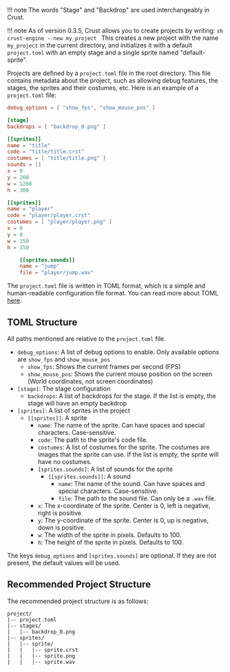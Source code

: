 !!! note
    The words "Stage" and "Backdrop" are used interchangeably in Crust.

!!! note
    As of version 0.3.5, Crust allows you to create projects by writing:
    ```sh
    crust-engine --new my_project
    ```
    This creates a new project with the name `my_project` in the current directory, and initializes it with a default `project.toml` with an empty stage and a single sprite named "default-sprite".

Projects are defined by a `project.toml` file in the root directory. This file contains metadata about the project, such as allowing debug features, the stages, the sprites and their costumes, etc. Here is an example of a `project.toml` file:

```toml
debug_options = [ "show_fps", "show_mouse_pos" ]

[stage]
backdrops = [ "backdrop_0.png" ]

[[sprites]]
name = "title"
code = "title/title.crst"
costumes = [ "title/title.png" ]
sounds = []
x = 0
y = 200
w = 1200
h = 300

[[sprites]]
name = "player"
code = "player/player.crst"
costumes = [ "player/player.png" ]
x = 0
y = 0
w = 150
h = 150

    [[sprites.sounds]]
    name = "jump"
    file = "player/jump.wav"
```

The `project.toml` file is written in TOML format, which is a simple and human-readable configuration file format. You can read more about TOML [here](https://toml.io/en/).

## TOML Structure

All paths mentioned are relative to the `project.toml` file.

- `debug_options`: A list of debug options to enable. Only available options are `show_fps` and `show_mouse_pos`
    - `show_fps`: Shows the current frames per second (FPS)
    - `show_mouse_pos`: Shows the current mouse position on the screen (World coordinates, not screen coordinates)
- `[stage]`: The stage configuration
    - `backdrops`: A list of backdrops for the stage. If the list is empty, the stage will have an empty backdrop
- `[sprites]`: A list of sprites in the project
    - `[[sprites]]`: A sprite
        - `name`: The name of the sprite. Can have spaces and special characters. Case-sensitive.
        - `code`: The path to the sprite's code file.
        - `costumes`: A list of costumes for the sprite. The costumes are images that the sprite can use. If the list is empty, the sprite will have no costumes.
        - `[sprites.sounds]`: A list of sounds for the sprite
            - `[[sprites.sounds]]`: A sound
                - `name`: The name of the sound. Can have spaces and special characters. Case-sensitive.
                - `file`: The path to the sound file. Can only be a `.wav` file.
        - `x`: The x-coordinate of the sprite. Center is 0, left is negative, right is positive.
        - `y`: The y-coordinate of the sprite. Center is 0, up is negative, down is positive.
        - `w`: The width of the sprite in pixels. Defaults to 100.
        - `h`: The height of the sprite in pixels. Defaults to 100.

The keys `debug_options` and `[sprites.sounds]` are optional. If they are not present, the default values will be used.

## Recommended Project Structure

The recommended project structure is as follows:

```
project/
|-- project.toml
|-- stages/
|   |-- backdrop_0.png
|-- sprites/
|   |-- sprite/
|   |   |-- sprite.crst
|   |   |-- sprite.png
|   |   |-- sprite.wav
```

